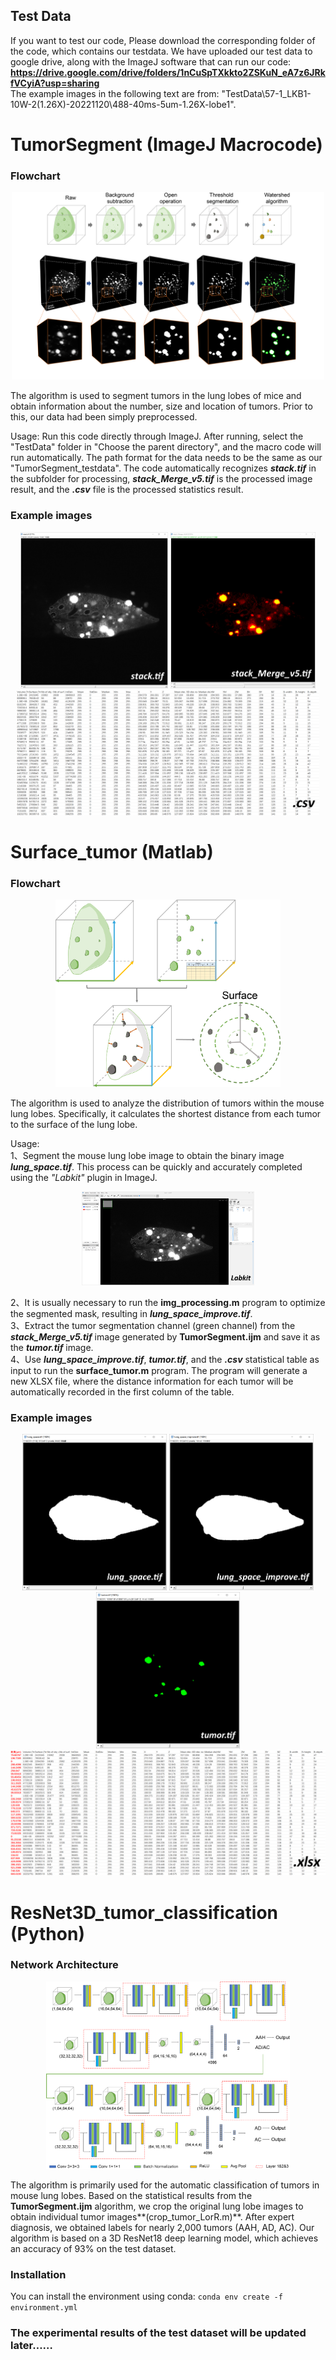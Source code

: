 ## Test Data
If you want to test our code, Please download the corresponding folder of the code, which contains our testdata. We have uploaded our test data to google drive, along with the ImageJ software that can run our code: **<https://drive.google.com/drive/folders/1nCuSpTXkkto2ZSKuN_eA7z6JRkfVCyiA?usp=sharing>**  
The example images in the following text are from: "TestData\57-1_LKB1-10W-2(1.26X)-20221120\488-40ms-5um-1.26X-lobe1".

# TumorSegment   (ImageJ Macrocode)

### Flowchart
<p align="center">
<img src="./images/TumorSegment.png" alt="TumorSegment" height="300">
</p>

The algorithm is used to segment tumors in the lung lobes of mice and obtain information about the number, size and location of tumors. Prior to this, our data had been simply preprocessed.

Usage: Run this code directly through ImageJ. After running, select the "TestData" folder in "Choose the parent directory", and the macro code will run automatically. The path format for the data needs to be the same as our "TumorSegment_testdata". The code automatically recognizes ***stack.tif*** in the subfolder for processing, ***stack_Merge_v5.tif*** is the processed image result, and the ***.csv*** file is the processed statistics result.

### Example images
<p align="center">
<img src="./images/stack.png" alt="stack.tif" height="250"> <img src="./images/stack_Merge_v5.png" alt="stack_Merge_v5.tif" height="250"> <img src="./images/csv.png" alt="*.csv" height="200">
</p>

# Surface_tumor   (Matlab)

### Flowchart
<p align="center">
<img src="./images/Surface_tumor.png" alt="Surface_tumor" height="300">
</p>

The algorithm is used to analyze the distribution of tumors within the mouse lung lobes. Specifically, it calculates the shortest distance from each tumor to the surface of the lung lobe.

Usage:  
1、Segment the mouse lung lobe image to obtain the binary image ***lung_space.tif***. This process can be quickly and accurately completed using the *"Labkit"* plugin in ImageJ.  
<p align="center">
<img src="./images/Labkit.png" alt="Labkit plugin" height="150">
</p>

2、It is usually necessary to run the **img_processing.m** program to optimize the segmented mask, resulting in ***lung_space_improve.tif***.  
3、Extract the tumor segmentation channel (green channel) from the ***stack_Merge_v5.tif*** image generated by **TumorSegment.ijm** and save it as the ***tumor.tif*** image.  
4、Use ***lung_space_improve.tif***, ***tumor.tif***, and the ***.csv*** statistical table as input to run the **surface_tumor.m** program. The program will generate a new XLSX file, where the distance information for each tumor will be automatically recorded in the first column of the table.

### Example images
<p align="center">
<img src="./images/lung_space.png" alt="lung_space.tif" height="250"> <img src="./images/lung_space_improve.png" alt="lung_space_improve.tif" height="250"> <img src="./images/tumor.png" alt="tumor.tif" height="250"> <img src="./images/xlsx.png" alt="*.xlsx" height="200">
</p>

# ResNet3D_tumor_classification   (Python)

### Network Architecture
<p align="center">
<img src="./images/ResNet.png" alt="ResNet" height="300">
</p>

The algorithm is primarily used for the automatic classification of tumors in mouse lung lobes. Based on the statistical results from the **TumorSegment.ijm** algorithm, we crop the original lung lobe images to obtain individual tumor images**(crop_tumor_LorR.m)**. After expert diagnosis, we obtained labels for nearly 2,000 tumors (AAH, AD, AC). Our algorithm is based on a 3D ResNet18 deep learning model, which achieves an accuracy of 93% on the test dataset.

### Installation
You can install the environment using conda: `conda env create -f environment.yml`

### The experimental results of the test dataset will be updated later……
